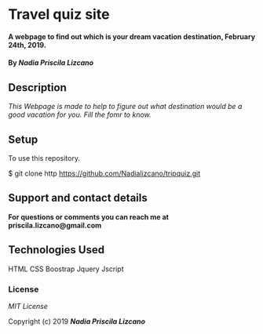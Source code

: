 # Travel quiz site

#### A webpage to find out which is your dream vacation destination, February 24th, 2019.

#### By _**Nadia Priscila Lizcano**_

## Description

_This Webpage is made to help to figure out what destination would be a good vacation for you. Fill the fomr to know._

## Setup

To use this repository.

$ git clone http
https://github.com/Nadializcano/tripquiz.git

## Support and contact details

__For questions or comments you can reach me at priscila.lizcano@gmail.com__

## Technologies Used
HTML
CSS
Boostrap
Jquery
Jscript


### License

*MIT License*

Copyright (c) 2019 **_Nadia Priscila Lizcano_**

